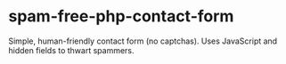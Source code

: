 spam-free-php-contact-form
==========================

Simple, human-friendly contact form (no captchas). Uses JavaScript and hidden fields to thwart spammers.

